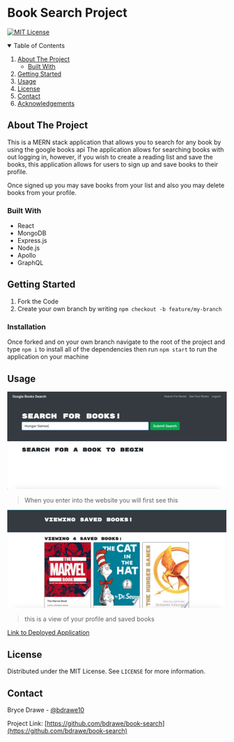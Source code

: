 

# Book Search Project

[![MIT License][license-shield]][license-url]

<!-- TABLE OF CONTENTS -->
<details open="open">
  <summary>Table of Contents</summary>
  <ol>
    <li>
      <a href="#about-the-project">About The Project</a>
      <ul>
        <li><a href="#built-with">Built With</a></li>
      </ul>
    </li>
    <li>
      <a href="#getting-started">Getting Started</a>
    </li>
    <li><a href="#usage">Usage</a></li>
    <li><a href="#license">License</a></li>
    <li><a href="#contact">Contact</a></li>
    <li><a href="#acknowledgements">Acknowledgements</a></li>
  </ol>
</details>



<!-- ABOUT THE PROJECT -->
## About The Project

This is a MERN stack application that allows you to search for any book by using the google books api The application allows for searching books with out logging in, however, if you wish to create a reading list and save the books, this application allows for users to sign up and save books to their profile.

Once signed up you may save books from your list and also you may delete books from your profile. 

### Built With
- React
- MongoDB
- Express.js
- Node.js
- Apollo
- GraphQL

<!-- GETTING STARTED -->
## Getting Started

1. Fork the Code
2. Create your own branch by writing `npm checkout -b feature/my-branch`


### Installation

Once forked and on your own branch navigate to the root of the project and type `npm i` to install all of the dependencies then run `npm start` to run the application on your machine


<!-- USAGE EXAMPLES -->
## Usage

![screenshot-2](images/screenshot-2.png)
> When you enter into the website you will first see this

![screenshot-1](images/screenshot-1.png)
>this is a view of your profile and saved books


[Link to Deployed Application](https://infinite-ridge-00296.herokuapp.com/)



<!-- LICENSE -->
## License

Distributed under the MIT License. See `LICENSE` for more information.



<!-- CONTACT -->
## Contact

Bryce Drawe - [@bdrawe10](https://twitter.com/bdrawe10) 

Project Link: [https://github.com/bdrawe/book-search](https://github.com/bdrawe/book-search)












[license-shield]: https://img.shields.io/github/license/othneildrew/Best-README-Template.svg?style=for-the-badge
[license-url]: https://github.com/othneildrew/Best-README-Template/blob/master/LICENSE.txt


